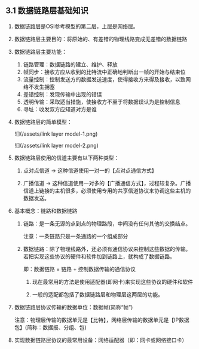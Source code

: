 ## 3.1 数据链路层基础知识

1. 数据链路层是OSI参考模型的第二层，上层是网络层。
2. 数据链路层主要目的：将原始的、有差错的物理线路变成无差错的数据链路
3. 数据链路层主要功能：
   1. 链路管理：数据链路的建立、维护、释放
   2. 帧同步：接收方应从收到的比特流中正确地判断出一帧的开始与结束位
   3. 流量控制：控制发送方的数据发送速度，使得接收方来得及接收，以致网络不发生拥塞
   4. 差错控制：发现传输中出现的错误
   5. 透明传输：采取适当措施，使接收方不至于将数据误认为是控制信息
   6. 寻址：收发双方应知道对方是谁
4. 数据链路层的简单模型：

   ![](/assets/link layer model-1.png)

   ![](/assets/link layer model-2.png)

5. 数据链路层使用的信道主要有以下两种类型：

   1. 点对点信道 -&gt; 这种信道使用一对一的【点对点通信方式】

   2. 广播信道 -&gt; 这种信道使用一对多的【广播通信方式】，过程较复杂。广播信道上链接的主机很多，必须使用专用的共享信道协议来协调这些主机的数据发送。

6. 基本概念：链路和数据链路

   1. 链路：是一条无源的点到点的物理路段，中间没有任何其他的交换结点。

      注意：一条链路只是一条通路的一个组成部分

   2. 数据链路：除了物理线路外，还必须有通信协议来控制这些数据的传输。若把实现这些协议的硬件和软件加到链路上，就构成了数据链路。

      即：数据链路 = 链路 + 控制数据传输的通信协议

      1. 现在最常用的方法是使用适配器\(即网卡\)来实现这些协议的硬件和软件

      2. 一般的适配都包括了数据链路层和物理层这两层的功能。

7. 数据链路层协议传输的数据单位：数据帧\(简称“帧”\)

   注意：物理层传输的数据单元是【比特】，网络层传输的数据单元是【IP数据包】\(简称：数据报、分组、包\)

8. 实现数据链路层协议的最常用设备：网络适配器（即：网卡或网络接口卡）



